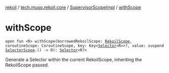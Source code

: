 [rekoil](../../index.md) / [tech.muso.rekoil.core](../index.md) / [SupervisorScopeImpl](index.md) / [withScope](./with-scope.md)

# withScope

`open fun <R> withScope(borrowedRekoilScope: `[`RekoilScope`](../-rekoil-scope/index.md)`, coroutineScope: CoroutineScope, key: Key<`[`Selector`](../-selector/index.md)`<R>>?, value: suspend `[`SelectorScope`](../-selector-scope/index.md)`.() -> R): `[`Selector`](../-selector/index.md)`<R?>`

Generate a Selector within the current RekoilScope, inheriting the RekoilScope passed.

